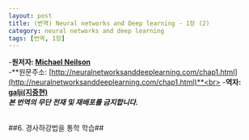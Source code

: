 ```yaml
---
layout: post
title: (번역) Neural networks and Deep learning - 1장 (2)
category: neural networks and deep learning
tags: [번역, 1장]
---
```

-**원저자: [Michael Neilson](http://michaelnielsen.org/)**<br>
-**원문주소: [http://neuralnetworksanddeeplearning.com/chap1.html](http://neuralnetworksanddeeplearning.com/chap1.html)**<br>
-**역자: [galji(지중현)](joonghyunji@gmail.com)**<br>
***본 번역의 무단 전재 및 재배포를 금지합니다.***
<br>
<br>

##6. 경사하강법을 통학 학습##
<!--
지금까지 우리는 neural network를 정의했으며, 다시 손글씨 인지 문제로 돌아와 보자. 우리는 손글씨 인지 문제를 두개의 소문제(sub-problem)로 나눌 수 있다. 먼저, 우리는 이미지를 하나의 숫자만 포함하는 작은 이미지들로 나누는 것이다. 예를들어, 아래의 이미지를

6개의 분리된 이미지로 나누면,

위의 그림처럼 될 것이다. 우리 인간은 이러한 분할 문제 (segmentation problem) 을 손쉽게 해결할 수 있지만, 컴퓨터 프로그램에게는 그렇지 않다. 일단 이미지가 분리되고 나면, 프로그램은 각각의 숫자를 인지해야 한다. 위의 예시에서 처음으로 분할된 이미지를

프로그램은 5라고 인지해야 할 것이다.
우리는 두번째 문제, 즉 각각의 숫자를 분류하는 문제를 해결하는 프로그램을 짜는데 집중할 것이다. 왜냐하면 여러분이 하나의 숫자를 구분할 수 있다면, 분할 문제를 해결하는 것은 크게 어렵지 않기 때문이다. 이미지 분할 문제를 해결하는 방법에는 여러가지가 있다. 한가지 방법으로는 여러번 이미지를 나눠 본 후 시도한 분할을 단일 숫자 분류기로 점수를 내는 것이다. 만약 단일 숫자 분류기가 작은 이미지들을 분류하는데 어려움을 겪지 않았다면 높은 점수를 받을 것이고, 숫자를 인지하는데 어려움을 겪는다면 낮은 점수를 받을것이다. 이 방법의 핵심 아이디어는, 만약 단일 숫자 분류기가 어딘가에서 난항을 겪는다면, 아마 이미지 분할이 제대로 이루어지지 않았을 가능성이 높다는 데에 있다. 이러한 아이디어 뿐만 아니라 다른 여러가지 방법으로 이미지 분할 문제를 잘 해결할 수 있을 것이다. 그렇기 때문에, 이미지 분할 문제 보다는 더 흥미롭고 어려운 단일 숫자를 분류할 수 있는 neural network를 만드는 데에 집중할 것이다.
하나의 숫자를 인지하기 위해 다음과 같은 3개의 layer를 가진 neural network를 이용할 것이다:

input layer는 픽셀들의 값을 인코딩한 뉴런들로 구성되어 있다. 다음 섹션에서 다루겠지만, 우리의 training data는 $28 times 28$ 픽셀 이미지기 때문에 $784 = 28 times 28$개 만큼의 neuron을 필요로 한다. 간단하게 그리기 위해서 위의 그림에서는 neuron을 많이 생략했다. input pixel은 흰색을 의미하는 0.0 부터 검정색을 의미하는 1.0 까지의 실수 값을 가지게 되며, 그 값은 회색의 진한 정도를 나타낸다.
두번째 layer는 hidden layer다. hidden layer에 존재하는 neuron의 갯수를 $n$으로 나타내며 우리는 $n$을 바꿔가며 실험을 진행할 것이다. 위의 예시에 나와있는 hidden layer는 $n = 15$개의 neuron을 갖고 있다.
output layer는 10개의 neuron을 갖고 있다. 만약 첫번째 neuron의 상태가 output $\approx 1$이면 network가 input 이미지를 0으로 인식한다는 것을 의미한다. 만약 두번째 neuron의 상태가 $\approx 1$이면 이미지를 1로 인식한다는 것이다. 좀더 정확하게 설명하면, 우리는 output neuron을 0 부터 9까지 숫자를 붙이고, 어떤 neuron이 가장 높은 activation 값을 가지고 있는지 알아낼 것이다. 만약 6이라고 이름 붙인 neuron의 값이 가장 크다면, network는 input 숫자를 6으로 인지하고 있다는 의미다.
당신은 아마 왜 우리가 10개의 output neuron을 사용하고 있는지 궁금할 것이다. 그 이유는 우리가 만들고 있는 netork가 숫자 0, 1, 2, ... , 9를 구분해야하기 때문이다. 하지만 여러분은 각각의 output을 이진수로 생각해서, 4개의 output neuron으로도 충분하다고 생각할 지도 모른다. 이렇게 생각하는 이유는, $2^4 = 16$이기 때문에 충분히 10개의 가능한 값을 구분할 수 있을 것이라 말하고 싶을것이다. 하지만 왜 우리는 10개의 neuron을 상용해야만 하는 것일까? 그것은 비효율적이지 않을까? 우리가 이를 정당화 할 수 있는 방법은 경험에 의거했기 때문이다. 우리는 두가지 network를 모두 만들어 실험을 해 보았지만, 10개의 neuron을 가진 network가 4개의 neuron을 가진 network 보다 숫자를 더 잘 인지했다. 이런 경험적 증명이 아닌 다른 방법으로 10개 output network가 4개 output neuron보다 뛰어난 이유를 설명할 수 있을까?
이것을 이해하기 위해서, 처음으로 돌아가 neural network가 무엇인지에 대해 생각해 보는것이 도움이 된다. 먼저 10개 output neuron의 경우를 보자. 첫번째 output neroun을 보면, 이것은 input 이미지의 숫자가 0인지 아닌지를 hidden layer를 거치면서 결정된다. 그렇다면 hidden neroun들은 무엇을 하는 것일까? 여기서 hidden layer의 첫번째 neroun이 아래와 같은 이미지가 있는지 없는지를 알아낸다고 가정해 보자:

그렇다면, input 이미지와 위의 이미지를 겹쳐서 겹친 부분의 pixel에는 큰 weight를 곱하고, 그렇지 않은 pixel에는 작은 weight를 곱하면 될 것이다. 비슷한 방식으로, hhidden layer의 두번째, 세번째 그리고 네번째 neuron은 아래에 나열된 이미지가 존재하는지 존재하지 않는지를 구분한다고 가정해 보자:

위에 그림들을 조합해 보면, 각각의 이미지가 0의 부분 이미지라는 것을 알 수 있을것이다:

그래서 위에서 언급된 4개의 hidden neuron이 active라면 우리는 숫자가 0이라고 결론을 내릴 수 있을 것이다. 하지만 당연히 이 방법만이 숫자 0을 결정하는 증거가 되는 것은 아니다. 예를 들면, 앞서 제시한 4개의 이미지를 조금씩 변형할 수도 있고, 찌그러 트릴 수도 있다. 어쨋든, 적어도 이 방법으로 0을 안전하게 인지할 수 있을것으로 보인다.
이러한 방법으로 network 함수들을 생각해 본다면, 우리는 왜 4개의 경우보다 10개의 output을 가진 network의 성능이 더 높다는 것을 그럴듯 하게 설명할 수 있을 것이다. 만약 4개의 output neuron의 경우를 상상해 본다면, 쉽게 위와 같은 process를 상상하기 어려울 것이다.
하지만 결론적으로 이것은 모두 경험적 실험에 의한 결과이다. 그 어떤것도 3개 layer의 neural network가 내가 설명한 것처럼 작동할 것이라는 걸 증명하지 않는다. 아마 좀더 똑똑한 learning algorithm을 사용한다면 4개의 output neuron의 경우에 적합한 wiehgt를 찾아낼 지도 모른다. 하지만, 나의 실험적 결과로는 10개의 output neuron의 경우가 훨씬 더 잘 작동했고, 이 사실은 여러분이 neural network 구조를 디자인하는데 있어 많은 시간을 줄여 줄 것이다. -->

